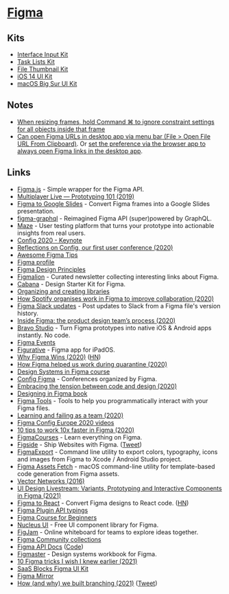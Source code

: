 # [Figma](https://www.figma.com)

## Kits

- [Interface Input Kit](https://www.figma.com/community/file/831737395628127231)
- [Task Lists Kit](https://www.figma.com/community/file/844437632570943875)
- [File Thumbnail Kit](https://www.figma.com/community/file/834093248798603357)
- [iOS 14 UI Kit](https://www.figma.com/community/file/858143367356468985)
- [macOS Big Sur UI Kit](https://www.figma.com/community/file/877084038660699458)

## Notes

- [When resizing frames, hold Command ⌘ to ignore constraint settings for all objects inside that frame](https://twitter.com/rogie/status/1239560547659468800)
- [Can open Figma URLs in desktop app via menu bar (File > Open File URL From Clipboard)](https://twitter.com/gavinmcfarland/status/1260132994679013377). Or [set the preference via the browser app to always open Figma links in the desktop app](https://twitter.com/rollmottle/status/1260212414592634880).

## Links

- [Figma.js](https://github.com/jongold/figma-js) - Simple wrapper for the Figma API.
- [Multiplayer Live — Prototyping 101 (2019)](https://www.youtube.com/watch?v=IZw_KNWp_qk)
- [Figma to Google Slides](https://github.com/alyssaxuu/figma-to-google-slides) - Convert Figma frames into a Google Slides presentation.
- [figma-graphql](https://github.com/braposo/figma-graphql) - Reimagined Figma API (super)powered by GraphQL.
- [Maze](https://maze.design/) - User testing platform that turns your prototype into actionable insights from real users.
- [Config 2020 - Keynote](https://www.youtube.com/watch?v=xL_ruBAwVmo)
- [Reflections on Config, our first user conference (2020)](https://www.youtube.com/playlist?list=PLXDU_eVOJTx4UHprj9iYPBu4agz8HiB66)
- [Awesome Figma Tips](https://awesomefigmatips.com/)
- [Figma profile](https://www.figma.com/@figma)
- [Figma Design Principles](https://www.figma.com/community/file/817913152610525667)
- [Figmalion](https://figmalion.com/) - Curated newsletter collecting interesting links about Figma.
- [Cabana](https://cabanaforfigma.com/) - Design Starter Kit for Figma.
- [Organizing and creating libraries](https://www.figma.com/best-practices/components-styles-and-shared-libraries/organizing-and-creating-libraries/)
- [How Spotify organises work in Figma to improve collaboration (2020)](https://spotify.design/articles/2020-04-20/how-spotify-works-in-figma/)
- [Figma Slack updates](https://github.com/jordansinger/figma-slack-updates) - Post updates to Slack from a Figma file's version history.
- [Inside Figma: the product design team’s process (2020)](https://www.figma.com/blog/inside-figma-the-product-design-teams-process/)
- [Bravo Studio](https://www.bravostudio.app/) - Turn Figma prototypes into native iOS & Android apps instantly. No code.
- [Figma Events](https://www.figma.com/events/)
- [Figurative](https://figurative.design/) - Figma app for iPadOS.
- [Why Figma Wins (2020)](https://kwokchain.com/2020/06/19/why-figma-wins/) ([HN](https://news.ycombinator.com/item?id=23584954))
- [How Figma helped us work during quarantine (2020)](https://littlemissrobot.com/blogs/how-figma-saved-us-during-a-lockdown)
- [Design Systems in Figma course](https://www.leveluptutorials.com/tutorials/design-systems-in-figma)
- [Config Figma](https://config.figma.com/) - Conferences organized by Figma.
- [Embracing the tension between code and design (2020)](https://www.figma.com/blog/config-europe-2020-new-feature-announcements/)
- [Designing in Figma book](https://figmabook.com/)
- [Figma Tools](https://github.com/souporserious/figma-tools) - Tools to help you programmatically interact with your Figma files.
- [Learning and failing as a team (2020)](https://www.figma.com/blog/learning-and-failing-as-a-team/)
- [Figma Config Europe 2020 videos](https://www.youtube.com/playlist?list=PLXDU_eVOJTx7kSHHiltBqo3FK__aB5HZi)
- [10 tips to work 10x faster in Figma (2020)](https://www.youtube.com/watch?v=i-9mgOL3mHw)
- [FigmaCourses](https://www.figmacourses.com/) - Learn everything on Figma.
- [Figside](https://figside.com/) - Ship Websites with Figma. ([Tweet](https://twitter.com/shinework/status/1337048663365988356))
- [FigmaExport](https://github.com/RedMadRobot/figma-export) - Command line utility to export colors, typography, icons and images from Figma to Xcode / Android Studio project.
- [Figma Assets Fetch](https://github.com/movch/figma-asset-fetch) - macOS command-line utility for template-based code generation from Figma assets.
- [Vector Networks (2016)](https://www.figma.com/blog/introducing-vector-networks/)
- [UI Design Livestream: Variants, Prototyping and Interactive Components in Figma (2021)](https://www.youtube.com/watch?v=YoHTtporWrw)
- [Figma to React](https://figma-to-react.vercel.app/) - Convert Figma designs to React code. ([HN](https://news.ycombinator.com/item?id=26603097))
- [Figma Plugin API typings](https://github.com/figma/plugin-typings)
- [Figma Course for Beginners](https://learningfigma.com/)
- [Nucleus UI](https://www.nucleus-ui.com/) - Free UI component library for Figma.
- [FigJam](https://www.figma.com/figjam/) - Online whiteboard for teams to explore ideas together.
- [Figma Community collections](https://www.figma.com/community/collection/config2021-sessions)
- [Figma API Docs](https://www.figma.com/developers/api) ([Code](https://github.com/figma/figma-api-demo))
- [Figmaster](https://www.figmaster.co/) - Design systems workbook for Figma.
- [10 Figma tricks I wish I knew earlier (2021)](https://uxdesign.cc/10-more-figma-tricks-i-wish-i-knew-earlier-1f802190e31a)
- [SaaS Blocks Figma UI Kit](https://cogentgene1.gumroad.com/#FbINx)
- [Figma Mirror](https://www.figma.com/mirror)
- [How (and why) we built branching (2021)](https://www.figma.com/blog/how-and-why-we-built-branching/) ([Tweet](https://twitter.com/skuwamoto/status/1447980346935439360))
